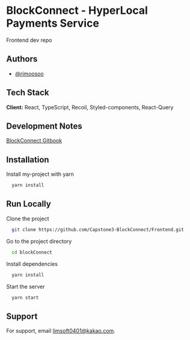 # BlockConnect - HyperLocal Payments Service

Frontend dev repo

## Authors

- [@rimoosoo](https://github.com/Rimoosoo)

## Tech Stack

**Client:** React, TypeScript, Recoil, Styled-components, React-Query

## Development Notes

[BlockConnect Gitbook](https://rimoosoo.gitbook.io/blockconnect/)

## Installation

Install my-project with yarn

```bash
  yarn install
```

## Run Locally

Clone the project

```bash
  git clone https://github.com/Capstone3-BlockConnect/Frontend.git
```

Go to the project directory

```bash
  cd blockConnect
```

Install dependencies

```bash
  yarn install
```

Start the server

```bash
  yarn start
```

## Support

For support, email limsoft0401@kakao.com.
